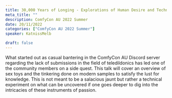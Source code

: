 ```yaml
---
title: 30,000 Years of Longing - Explorations of Human Desire and Technological Yearning
meta_title: ""
description: ComfyCon AU 2022 Summer
date: 20/11/2022
categories: ["ComfyCon AU 2022 Summer"]
speaker: KatnissMelb

draft: false
---
```

What started out as casual bantering in the ComfyCon AU Discord server regarding the lack of submissions in the field of teledildonics has led one of the community members on a side quest. This talk will cover an overview of sex toys and the tinkering done on modern samples to satisfy the lust for knowledge. This is not meant to be a salacious jaunt but rather a technical experiment on what can be uncovered if one goes deeper to dig into the intricacies of these instruments of passion. 

